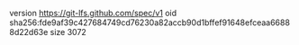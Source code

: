 version https://git-lfs.github.com/spec/v1
oid sha256:fde9af39c427684749cd76230a82accb90d1bffef91648efceaa66888d22d63e
size 3072
